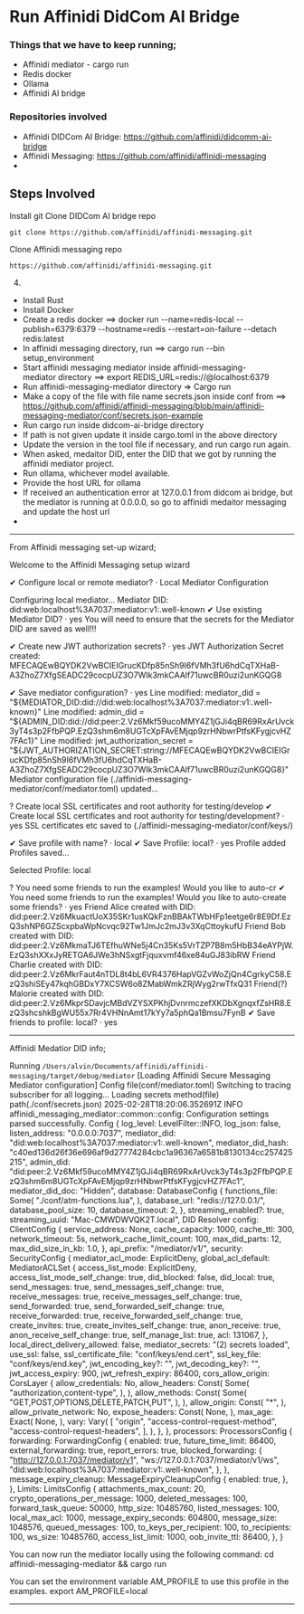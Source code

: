 # Run Affinidi DidCom AI Bridge

### Things that we have to keep running;

- Affinidi mediator - cargo run
- Redis docker 
- Ollama
- Affinidi AI bridge 

### Repositories involved

- Affinidi DIDCom AI Bridge: https://github.com/affinidi/didcomm-ai-bridge
- Affinidi Messaging: https://github.com/affinidi/affinidi-messaging
- 

## Steps Involved

Install git
Clone DIDCom AI bridge repo

  `git clone https://github.com/affinidi/affinidi-messaging.git`

Clone Affinidi messaging repo

`https://github.com/affinidi/affinidi-messaging.git`

4. 
- Install Rust 
- Install Docker
- Create a redis docker ==>  docker run --name=redis-local --publish=6379:6379 --hostname=redis --restart=on-failure --detach redis:latest
- In affinidi messaging directory, run ==> cargo run --bin setup_environment
- Start affinidi messaging mediator inside affinidi-messaging-mediator directory ==> export REDIS_URL=redis://@localhost:6379
- Run affinidi-messaging-mediator directory => Cargo run 
- Make a copy of the file with file name secrets.json inside conf from ==> https://github.com/affinidi/affinidi-messaging/blob/main/affinidi-messaging-mediator/conf/secrets.json-example
- Run cargo run inside didcom-ai-bridge directory 
- If path is not given update it inside cargo.toml in the above directory 
- Update the version in the tool file if necessary, and run cargo run again. 
- When asked, medaitor DID, enter the DID that we got by running the affinidi mediator project.
- Run ollama, whichever model available.
- Provide the host URL for ollama
- If received an authentication error at 127.0.0.1 from didcom ai bridge, but the mediator is running at 0.0.0.0, so go to affinidi medaitor messaging and update the host url
- 



----------------------------------------------------------------------------------------------------------------------------------------------------------------------------------------------
From Affinidi messaging set-up wizard;

Welcome to the Affinidi Messaging setup wizard

✔ Configure local or remote mediator? · Local Mediator Configuration

Configuring local mediator...
  Mediator DID: did:web:localhost%3A7037:mediator:v1:.well-known
✔ Use existing Mediator DID? · yes
  You will need to ensure that the secrets for the Mediator DID are saved as well!!!

✔ Create new JWT authorization secrets? · yes
   JWT Authorization Secret created:  MFECAQEwBQYDK2VwBCIEIGrucKDfp85nSh9I6fVMh3fU6hdCqTXHaB-A3ZhoZ7XfgSEADC29cocpUZ3O7WIk3mkCAAlf71uwcBR0uzi2unKGQG8

✔ Save mediator configuration? · yes
  Line modified: mediator_did = "${MEDIATOR_DID:did://did:web:localhost%3A7037:mediator:v1:.well-known}"
  Line modified: admin_did = "${ADMIN_DID:did://did:peer:2.Vz6Mkf59ucoMMY4Z1jGJi4qBR69RxArUvck3yT4s3p2FfbPQP.EzQ3shm6m8UGTcXpFAvEMjqp9zrHNbwrPtfsKFygjcvHZ7FAc1}"
  Line modified: jwt_authorization_secret = "${JWT_AUTHORIZATION_SECRET:string://MFECAQEwBQYDK2VwBCIEIGrucKDfp85nSh9I6fVMh3fU6hdCqTXHaB-A3ZhoZ7XfgSEADC29cocpUZ3O7WIk3mkCAAlf71uwcBR0uzi2unKGQG8}"
  Mediator configuration file (./affinidi-messaging-mediator/conf/mediator.toml) updated...

? Create local SSL certificates and root authority for testing/develop
✔ Create local SSL certificates and root authority for testing/development? · yes
  SSL certificates etc saved to (./affinidi-messaging-mediator/conf/keys/)

✔ Save profile with name? · local
✔ Save Profile: local? · yes
  Profile added
  Profiles saved...

  Selected Profile: local

? You need some friends to run the examples! Would you like to auto-cr
✔ You need some friends to run the examples! Would you like to auto-create some friends? · yes
  Friend Alice created with DID: did:peer:2.Vz6MkuactUoX35SKr1usKQkFznBBAkTWbHFp1eetge6r8E9Df.EzQ3shNP6GZScxpbaWpNcvqc92Tw1JmJc2mJ3v3XqCttoykufU
  Friend Bob created with DID: did:peer:2.Vz6MkmaTJ6TEfhuWNe5j4Cn35Ks5VrTZP7B8m5HbB34eAYPjW.EzQ3shXXxJyRETGA6JWe3hNSxgtFjquxvmf46xe84uGJ83ibRW
  Friend Charlie created with DID: did:peer:2.Vz6MkrFaut4nTDL8t4bL6VR4376HapVGZvWoZjQn4CgrkyC58.EzQ3shiSEy47kqhGBDxY7XCSW6o8ZMabWmkZRjWyg2rwTfxQ31
  Friend(?) Malorie created with DID: did:peer:2.Vz6MkprSDavjcMBdVZYSXPKhjDvnrmczefXKDbXgnqxfZsHR8.EzQ3shcshkBgWU55x7Rr4VHNnAmt17kYy7a5phQa1Bmsu7FynB
✔ Save friends to profile: local? · yes

----------------------------------------------------------------------------------------------------------------------------------------------------------------------------------------------

Affinidi Medatior DID info;

 Running `/Users/alvin/Documents/affinidi/affinidi-messaging/target/debug/mediator`
[Loading Affinidi Secure Messaging Mediator configuration]
Config file(conf/mediator.toml)
Switching to tracing subscriber for all logging...
Loading secrets method(file) path(./conf/secrets.json)
2025-02-28T18:20:06.352691Z  INFO affinidi_messaging_mediator::common::config: Configuration settings parsed successfully.
Config {
    log_level: LevelFilter::INFO,
    log_json: false,
    listen_address: "0.0.0.0:7037",
    mediator_did: "did:web:localhost%3A7037:mediator:v1:.well-known",
    mediator_did_hash: "c40ed136d26f36e696af9d27774284cbc1a96367a6581b8130134cc257425215",
    admin_did: "did:peer:2.Vz6Mkf59ucoMMY4Z1jGJi4qBR69RxArUvck3yT4s3p2FfbPQP.EzQ3shm6m8UGTcXpFAvEMjqp9zrHNbwrPtfsKFygjcvHZ7FAc1",
    mediator_did_doc: "Hidden",
    database: DatabaseConfig {
        functions_file: Some(
            "./conf/atm-functions.lua",
        ),
        database_url: "redis://127.0.0.1/",
        database_pool_size: 10,
        database_timeout: 2,
    },
    streaming_enabled?: true,
    streaming_uuid: "Mac-CMWDWVQK2T.local",
    DID Resolver config: ClientConfig {
        service_address: None,
        cache_capacity: 1000,
        cache_ttl: 300,
        network_timeout: 5s,
        network_cache_limit_count: 100,
        max_did_parts: 12,
        max_did_size_in_kb: 1.0,
    },
    api_prefix: "/mediator/v1/",
    security: SecurityConfig {
        mediator_acl_mode: ExplicitDeny,
        global_acl_default: MediatorACLSet {
            access_list_mode: ExplicitDeny,
            access_list_mode_self_change: true,
            did_blocked: false,
            did_local: true,
            send_messages: true,
            send_messages_self_change: true,
            receive_messages: true,
            receive_messages_self_change: true,
            send_forwarded: true,
            send_forwarded_self_change: true,
            receive_forwarded: true,
            receive_forwarded_self_change: true,
            create_invites: true,
            create_invites_self_change: true,
            anon_receive: true,
            anon_receive_self_change: true,
            self_manage_list: true,
            acl: 131067,
        },
        local_direct_delivery_allowed: false,
        mediator_secrets: "(2) secrets loaded",
        use_ssl: false,
        ssl_certificate_file: "conf/keys/end.cert",
        ssl_key_file: "conf/keys/end.key",
        jwt_encoding_key?: "<hidden>",
        jwt_decoding_key?: "<hidden>",
        jwt_access_expiry: 900,
        jwt_refresh_expiry: 86400,
        cors_allow_origin: CorsLayer {
            allow_credentials: No,
            allow_headers: Const(
                Some(
                    "authorization,content-type",
                ),
            ),
            allow_methods: Const(
                Some(
                    "GET,POST,OPTIONS,DELETE,PATCH,PUT",
                ),
            ),
            allow_origin: Const(
                "*",
            ),
            allow_private_network: No,
            expose_headers: Const(
                None,
            ),
            max_age: Exact(
                None,
            ),
            vary: Vary(
                [
                    "origin",
                    "access-control-request-method",
                    "access-control-request-headers",
                ],
            ),
        },
    },
    processors: ProcessorsConfig {
        forwarding: ForwardingConfig {
            enabled: true,
            future_time_limit: 86400,
            external_forwarding: true,
            report_errors: true,
            blocked_forwarding: {
                "http://127.0.0.1:7037/mediator/v1",
                "ws://127.0.0.1:7037/mediator/v1/ws",
                "did:web:localhost%3A7037:mediator:v1:.well-known",
            },
        },
        message_expiry_cleanup: MessageExpiryCleanupConfig {
            enabled: true,
        },
    },
    Limits: LimitsConfig {
        attachments_max_count: 20,
        crypto_operations_per_message: 1000,
        deleted_messages: 100,
        forward_task_queue: 50000,
        http_size: 10485760,
        listed_messages: 100,
        local_max_acl: 1000,
        message_expiry_seconds: 604800,
        message_size: 1048576,
        queued_messages: 100,
        to_keys_per_recipient: 100,
        to_recipients: 100,
        ws_size: 10485760,
        access_list_limit: 1000,
        oob_invite_ttl: 86400,
    },
}


You can now run the mediator locally using the following command:
  cd affinidi-messaging-mediator && cargo run

You can set the environment variable AM_PROFILE to use this profile in the examples.
  export AM_PROFILE=local

  ----------------------------------------------------------------------------------------------------------------------------------------------------------------------------------------------



